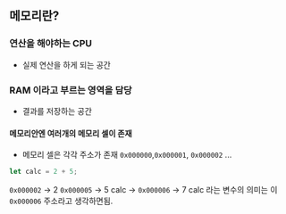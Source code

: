 ## 메모리란? 

### 연산을 해야하는 CPU 
* 실제 연산을 하게 되는 공간

### RAM 이라고 부르는 영역을 담당 
* 결과를 저장하는 공간 

#### 메모리안엔 여러개의 메모리 셀이 존재 
* 메모리 셀은 각각 주소가 존재 `0x000000`,`0x000001`, `0x000002` ...
```javascript
let calc = 2 + 5;
```
`0x000002` -> 2 
`0x000005` -> 5 
calc -> `0x000006` -> 7
calc 라는 변수의 의미는 이 `0x000006` 주소라고 생각하면됨.

